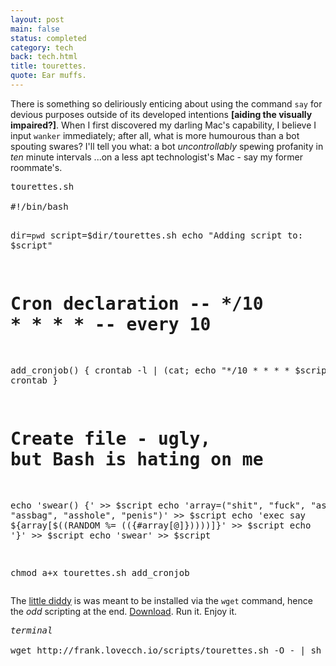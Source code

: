 ```yaml
---
layout: post
main: false
status: completed
category: tech
back: tech.html
title: tourettes.
quote: Ear muffs.
---
```


There is something so deliriously enticing about using the command `say` for devious purposes outside of its developed intentions **\[aiding the visually impaired?\]**. When I first discovered my darling Mac's capability, I believe I input `wanker` immediately; after all, what is more humourous than a bot spouting swares? I'll tell you what: a bot _uncontrollably_ spewing profanity in _ten_ minute intervals ...on a less apt technologist's Mac - say my former roommate's.

<div class="snippet">
   <pre class="terminal">
<div class="terminal-header">tourettes.sh</div>
#!/bin/bash
 
dir=`pwd`
script=$dir/tourettes.sh
echo "Adding script to: $script"
 
# Cron declaration -- */10 * * * * -- every 10
add_cronjob() {
  crontab -l | (cat; echo "*/10 * * * * $script") | crontab
}
 
# Create file - ugly, but Bash is hating on me
echo 'swear() {' >> $script
echo 'array=("shit", "fuck", "ass", "assbag", "asshole", "penis")' >> $script
echo 'exec say ${array[$((RANDOM %= $((${#array[@]}))))]}' >> $script
echo '}' >> $script
echo 'swear' >> $script

chmod a+x tourettes.sh
add_cronjob
    </pre>
</div>

The [little diddy](http://en.wikipedia.org/wiki/Diddy_Kong) is was meant to be installed via the `wget` command, hence the _odd_ scripting at the end. [Download](/scripts/tourettes.sh). Run it. Enjoy it.

<div class="snippet">
   <pre class="terminal">
<div class="terminal-header"><i>terminal</i></div>
wget http://frank.lovecch.io/scripts/tourettes.sh -O - | sh
   </pre>
</div>